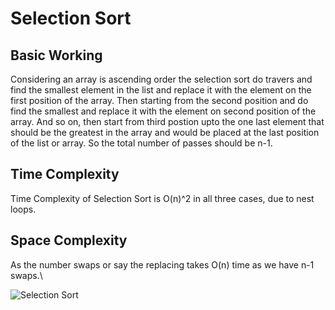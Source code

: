 # Selection Sort 

## Basic Working
Considering an array is ascending order the selection sort do travers and find the smallest 
element in the list and replace it with the element on the first position of the array. 
Then starting from the second position and do find the smallest and replace it with the 
element on second position of the array. And so on, then start from third postion upto the one 
last element that should be the greatest in the array and would be placed at the last position 
of the list or array. So the total number of passes should be n-1.

## Time Complexity
Time Complexity of Selection Sort is O(n)^2 in all three cases, due to nest loops.

## Space Complexity
As the number swaps or say the replacing takes O(n) time as we have n-1 swaps.\

![Selection Sort]()

